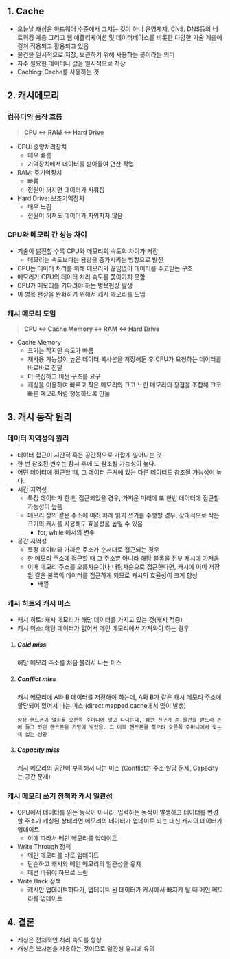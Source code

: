 
## 1. Cache

* 오늘날 캐싱은 하드웨어 수준에서 그치는 것이 아니 운영체제, CNS, DNS등의 네트워킹 계층 그리고 웹 애플리케이션 및 데이터베이스를 비롯한 다양한 기술 계층에 걸쳐 적용되고 활용되고 있음
* 물건을 일시적으로 저장, 보관하기 위해 사용하는 곳이라는 의미
* 자주 필요한 데이터나 값을 일시적으로 저장
* Caching: Cache를 사용하는 것



## 2. 캐시메모리

### 컴퓨터의 동작 흐름

> **CPU <-> RAM <-> Hard Drive**

* CPU: 중앙처리장치
  * 매우 빠름
  * 기억장치에서 데이터를 받아들여 연산 작업
* RAM: 주기억장치
  * 빠름
  * 전원이 꺼지면 데이터가 지워짐
* Hard Drive: 보조기억장치
  * 매우 느림
  * 전원이 꺼져도 데이터가 지워지지 않음



### CPU와 메모리 간 성능 차이

* 기술이 발전할 수록 CPU와 메모리의 속도의 차이가 커짐
  * 메모리는 속도보다는 용량을 증가시키는 방향으로 발전
* CPU는 데이터 처리를 위해 메모리와 끊임없이 데이터를 주고받는 구조
* 메모리가 CPU의 데이터 처리 속도를 쫓아가지 못함
* CPU가 메모리를 기다려야 하는 병목현상 발생
* 이 병목 현상을 완화하기 위해서 캐시 메모리를 도입



### 캐시 메모리 도입

> **CPU <-> Cache Memory <-> RAM <-> Hard Drive**

* Cache Memory
  * 크기는 작지만 속도가 빠름
  * 재사용 가능성이 높은 데이터 복사본을 저장해둔 후 CPU가 요청하는 데이터를 바로바로 전달
  * 더 복잡하고 비싼 구조를 요구
  * 캐싱을 이용하여 빠르고 작은 메모리와 크고 느린 메모리의 장점을 조합해 크코 빠른 메모리처럼 행동하도록 만듦



## 3. 캐시 동작 원리

### 데이터 지역성의 원리

* 데이터 접근이 시간적 혹은 공간적으로 가깝게 일어나는 것
* 한 번 참조된 변수는 잠시 후에 또 참조될 가능성이 높다.
* 어떤 데이터에 접근할 때, 그 데이터 근처에 있는 다른 데이터도 참조될 가능성이 높다.
* 시간 지역성
  * 특정 데이터가 한 번 접근되었을 경우, 가까운 미래에 또 한번 데이터에 접근할 가능성이 높음
  * 메모리 상의 같은 주소에 여러 차례 읽기 쓰기를 수행할 경우, 상대적으로 작은 크기의 캐시를 사용해도 효율성을 높일 수 있음
    * for, while 에서의 변수
* 공간 지역성
  * 특정 데이터와 가까운 주소가 순서대로 접근되는 경우
  * 한 메모리 주소에 접근할 때 그 주소뿐 아니라 해당 블록을 전부 캐시에 가져옴
  * 이때 메모리 주소를 오름차순이나 내림차순으로 접근한다면, 캐시에 이미 저장된 같은 불록의 데이터를 접근하게 되므로 캐시의 효율성이 크게 향상
    * 배열



### 캐시 히트와 캐시 미스

* 캐시 히트: 캐시 메모리가 해당 데이터를 가지고 있는 것(캐시 적중)
* 캐시 미스: 해당 데이터가 없어서 메인 메모리에서 가져와야 하는 경우
1. ##### Cold miss

   해당 메모리 주소를 처음 불러서 나는 미스

2. ##### Conflict miss

   캐시 메모리에 A와 B 데이터를 저장해야 하는데, A와 B가 같은 캐시 메모리 주소에 할당되어 있어서 나는 미스 (direct mapped cache에서 많이 발생)

   ```
   항상 핸드폰과 열쇠를 오른쪽 주머니에 넣고 다니는데, 잠깐 친구가 준 물건을 받느라 손에 들고 있던 핸드폰을 가방에 넣었음. 그 이후 핸드폰을 찾으려 오른쪽 주머니에서 찾는데 없는 상황
   ```

3. ##### Capacity miss

   캐시 메모리의 공간이 부족해서 나는 미스 (Conflict는 주소 할당 문제, Capacity는 공간 문제)
    


### 캐시 메모리 쓰기 정책과 캐시 일관성

* CPU에서 데이터를 읽는 동작이 아니라, 입력하는 동작이 발생하고 데이터를 변경할 주소가 캐싱된 상태라면 메모리의 데이터가 업데이트 되는 대신 캐시의 데이터가 업데이트
  * 이에 따라서 메인 메모리를 업데이트
* Write Through 정책
  * 메인 메모리를 바로 업데이트
  * 단순하고 캐시와 메인 메모리의 일관성을 유지
  * 매번 바꿔야 하므로 느림
* Write Back 정책
  * 캐시만 업데이트하다가, 업데이트 된 데이터가 캐시에서 빠지게 될 때 메인 메모리를 업데이트



## 4. 결론

* 캐싱은 전체적인 처리 속도를 향상
* 캐싱은 복사본을 사용하는 것이므로 일관성 유지에 유의